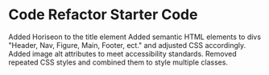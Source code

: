 # Code Refactor Starter Code
Added Horiseon to the title element
Added semantic HTML elements to divs "Header, Nav, Figure, Main, Footer, ect." and adjusted CSS accordingly.
Added image alt attributes to meet accessibility standards.
Removed repeated CSS styles and combined them to style multiple classes.